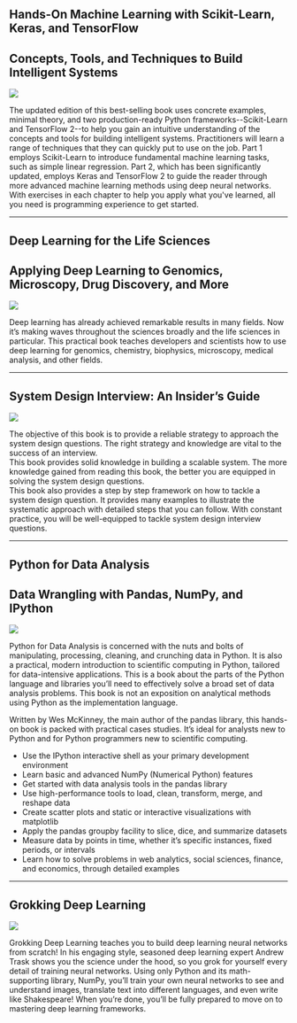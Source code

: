## **Hands-On Machine Learning with Scikit-Learn, Keras, and TensorFlow**
## Concepts, Tools, and Techniques to Build Intelligent Systems

![](asset/hand-on_ML420.jpg)

The updated edition of this best-selling book uses concrete examples, minimal theory, and two production-ready Python frameworks--Scikit-Learn and TensorFlow 2--to help you gain an intuitive understanding of the concepts and tools for building intelligent systems. Practitioners will learn a range of techniques that they can quickly put to use on the job. Part 1 employs Scikit-Learn to introduce fundamental machine learning tasks, such as simple linear regression. Part 2, which has been significantly updated, employs Keras and TensorFlow 2 to guide the reader through more advanced machine learning methods using deep neural networks. With exercises in each chapter to help you apply what you've learned, all you need is programming experience to get started.

---

## **Deep Learning for the Life Sciences**
## Applying Deep Learning to Genomics, Microscopy, Drug Discovery, and More

![](asset/Deep_Learning_for_the_Life_Sciences420.jpg)

Deep learning has already achieved remarkable results in many fields. Now it’s making waves throughout the sciences broadly and the life sciences in particular. This practical book teaches developers and scientists how to use deep learning for genomics, chemistry, biophysics, microscopy, medical analysis, and other fields.

---

## **System Design Interview: An Insider’s Guide**

![](asset/System_Design_Interview420.jpg)

The objective of this book is to provide a reliable strategy to approach the system design questions. The right strategy and knowledge are vital to the success of an interview.  
This book provides solid knowledge in building a scalable system. The more knowledge gained from reading this book, the better you are equipped in solving the system design
questions.  
This book also provides a step by step framework on how to tackle a system design question. It provides many examples to illustrate the systematic approach with detailed steps that you can follow. With constant practice, you will be well-equipped to tackle system design interview questions.

---

## **Python for Data Analysis**
## Data Wrangling with Pandas, NumPy, and IPython

![](asset/Python_for_Data_Analysis.jpg)

Python for Data Analysis is concerned with the nuts and bolts of manipulating, processing, cleaning, and crunching data in Python. It is also a practical, modern introduction to scientific computing in Python, tailored for data-intensive applications. This is a book about the parts of the Python language and libraries you’ll need to effectively solve a broad set of data analysis problems. This book is not an exposition on analytical methods using Python as the implementation language.

Written by Wes McKinney, the main author of the pandas library, this hands-on book is packed with practical cases studies. It’s ideal for analysts new to Python and for Python programmers new to scientific computing.

- Use the IPython interactive shell as your primary development environment
- Learn basic and advanced NumPy (Numerical Python) features
- Get started with data analysis tools in the pandas library
- Use high-performance tools to load, clean, transform, merge, and reshape data
- Create scatter plots and static or interactive visualizations with matplotlib
- Apply the pandas groupby facility to slice, dice, and summarize datasets
- Measure data by points in time, whether it’s specific instances, fixed periods, or intervals
- Learn how to solve problems in web analytics, social sciences, finance, and economics, through detailed examples

---

## **Grokking Deep Learning**

![](asset/grokking_Deep_Learning.png)

Grokking Deep Learning teaches you to build deep learning neural networks from scratch! In his engaging style, seasoned deep learning expert Andrew Trask shows you the science under the hood, so you grok for yourself every detail of training neural networks. Using only Python and its math-supporting library, NumPy, you’ll train your own neural networks to see and understand images, translate text into different languages, and even write like Shakespeare! When you’re done, you’ll be fully prepared to move on to mastering deep learning frameworks.
